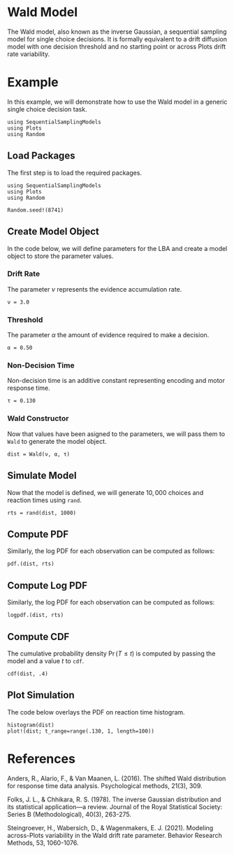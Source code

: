 # Wald Model

The Wald model, also known as the inverse Gaussian, a sequential sampling model for single choice decisions. It is formally equivalent to a drift diffusion model with one decision threshold and no starting point or across Plots drift rate variability.

# Example
In this example, we will demonstrate how to use the Wald model in a generic single choice decision task. 
```@setup wald
using SequentialSamplingModels
using Plots 
using Random
```

## Load Packages
The first step is to load the required packages.

```@example wald
using SequentialSamplingModels
using Plots 
using Random

Random.seed!(8741)
```
## Create Model Object
In the code below, we will define parameters for the LBA and create a model object to store the parameter values. 

### Drift Rate

The parameter $\nu$ represents the evidence accumulation rate.

```@example wald
ν = 3.0
```
### Threshold

The parameter $\alpha$ the amount of evidence required to make a decision.

```@example wald 
α = 0.50
```
### Non-Decision Time
Non-decision time is an additive constant representing encoding and motor response time. 
```@example wald 
τ = 0.130
```
### Wald Constructor 

Now that values have been asigned to the parameters, we will pass them to `Wald` to generate the model object.

```@example wald 
dist = Wald(ν, α, τ)
```
## Simulate Model

Now that the model is defined, we will generate $10,000$ choices and reaction times using `rand`. 

 ```@example wald 
rts = rand(dist, 1000)
```

## Compute  PDF
Similarly, the log PDF for each observation can be computed as follows:

 ```@example wald 
pdf.(dist, rts)
```

## Compute Log PDF
Similarly, the log PDF for each observation can be computed as follows:

 ```@example wald 
logpdf.(dist, rts)
```

## Compute CDF
The cumulative probability density $\Pr(T \leq t)$ is computed by passing the model and a value $t$ to `cdf`.

 ```@example wald 
cdf(dist, .4)
```

## Plot Simulation
The code below overlays the PDF on reaction time histogram.
 ```@example wald 
histogram(dist)
plot!(dist; t_range=range(.130, 1, length=100))
```
# References

Anders, R., Alario, F., & Van Maanen, L. (2016). The shifted Wald distribution for response time data analysis. Psychological methods, 21(3), 309.

Folks, J. L., & Chhikara, R. S. (1978). The inverse Gaussian distribution and its statistical application—a review. Journal of the Royal Statistical Society: Series B (Methodological), 40(3), 263-275.

Steingroever, H., Wabersich, D., & Wagenmakers, E. J. (2021). Modeling across-Plots variability in the Wald drift rate parameter. Behavior Research Methods, 53, 1060-1076.

